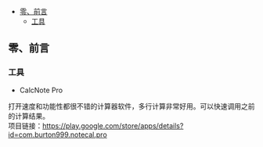 
<!-- @import "[TOC]" {cmd="toc" depthFrom=1 depthTo=6 orderedList=false} -->

<!-- code_chunk_output -->

- [零、前言](#零-前言)
  - [工具](#工具)

<!-- /code_chunk_output -->

## 零、前言  

### 工具

- CalcNote Pro

打开速度和功能性都很不错的计算器软件，多行计算非常好用。可以快速调用之前的计算结果。  
项目链接：<https://play.google.com/store/apps/details?id=com.burton999.notecal.pro>
